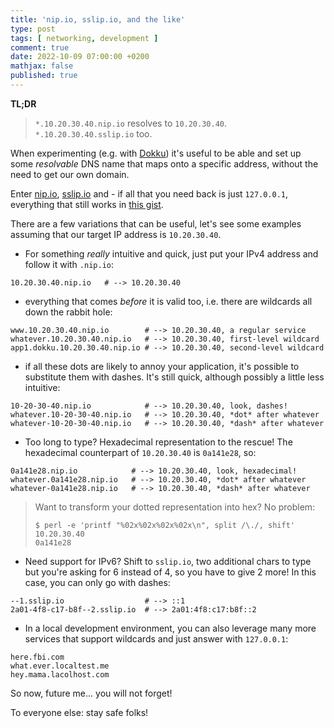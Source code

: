 ```yaml
---
title: 'nip.io, sslip.io, and the like'
type: post
tags: [ networking, development ]
comment: true
date: 2022-10-09 07:00:00 +0200
mathjax: false
published: true
---
```


**TL;DR**

> `*.10.20.30.40.nip.io` resolves to `10.20.30.40`.
> `*.10.20.30.40.sslip.io` too.

When experimenting (e.g. with [Dokku][]) it's useful to be able and set
up some *resolvable* DNS name that maps onto a specific address, without
the need to get our own domain.

Enter [nip.io][], [sslip.io][] and - if all that you need back is just
`127.0.0.1`, everything that still works in [this gist][].

There are a few variations that can be useful, let's see some examples
assuming that our target IP address is `10.20.30.40`.

- For something *really* intuitive and quick, just put your IPv4 address
  and follow it with `.nip.io`:

```
10.20.30.40.nip.io   # --> 10.20.30.40
```

- everything that comes *before* it is valid too, i.e. there are
  wildcards all down the rabbit hole:

```
www.10.20.30.40.nip.io        # --> 10.20.30.40, a regular service
whatever.10.20.30.40.nip.io   # --> 10.20.30.40, first-level wildcard
app1.dokku.10.20.30.40.nip.io # --> 10.20.30.40, second-level wildcard
```

- if all these dots are likely to annoy your application, it's possible
  to substitute them with dashes. It's still quick, although possibly a
  little less intuitive:

```
10-20-30-40.nip.io            # --> 10.20.30.40, look, dashes!
whatever.10-20-30-40.nip.io   # --> 10.20.30.40, *dot* after whatever
whatever-10-20-30-40.nip.io   # --> 10.20.30.40, *dash* after whatever
```

- Too long to type? Hexadecimal representation to the rescue! The
  hexadecimal counterpart of `10.20.30.40` is `0a141e28`, so:

```
0a141e28.nip.io            # --> 10.20.30.40, look, hexadecimal!
whatever.0a141e28.nip.io   # --> 10.20.30.40, *dot* after whatever
whatever-0a141e28.nip.io   # --> 10.20.30.40, *dash* after whatever
```

> Want to transform your dotted representation into hex? No problem:
>
> ```
> $ perl -e 'printf "%02x%02x%02x%02x\n", split /\./, shift' 10.20.30.40
> 0a141e28
> ```

- Need support for IPv6? Shift to `sslip.io`, two additional chars to
  type but you're asking for 6 instead of 4, so you have to give 2 more!
  In this case, you can only go with dashes:

```
--1.sslip.io                  # --> ::1
2a01-4f8-c17-b8f--2.sslip.io  # --> 2a01:4f8:c17:b8f::2
```

- In a local development environment, you can also leverage many more
  services that support wildcards and just answer with `127.0.0.1`:

```
here.fbi.com
what.ever.localtest.me
hey.mama.lacolhost.com
```

So now, future me... you will not forget!

To everyone else: stay safe folks!


[Perl]: https://www.perl.org/
[Raku]: https://raku.org/
[Dokku]: https://dokku.com/
[this gist]: https://gist.github.com/tinogomes/c425aa2a56d289f16a1f4fcb8a65ea65
[nip.io]: https://nip.io/
[sslip.io]: https://sslip.io/
